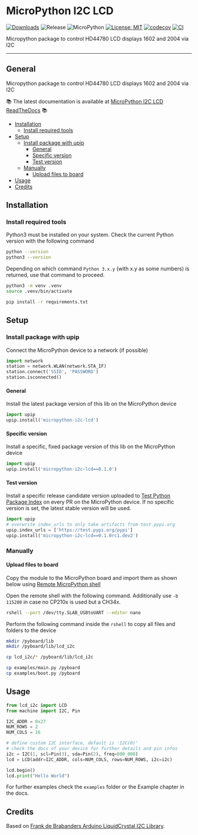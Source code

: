 # MicroPython I2C LCD

[![Downloads](https://pepy.tech/badge/micropython-i2c-lcd)](https://pepy.tech/project/micropython-i2c-lcd)
![Release](https://img.shields.io/github/v/release/brainelectronics/micropython-i2c-lcd?include_prereleases&color=success)
![MicroPython](https://img.shields.io/badge/micropython-Ok-green.svg)
[![License: MIT](https://img.shields.io/badge/License-MIT-yellow.svg)](https://opensource.org/licenses/MIT)
[![codecov](https://codecov.io/github/brainelectronics/micropython-i2c-lcd/branch/main/graph/badge.svg)](https://app.codecov.io/github/brainelectronics/micropython-i2c-lcd)
[![CI](https://github.com/brainelectronics/micropython-i2c-lcd/actions/workflows/release.yml/badge.svg)](https://github.com/brainelectronics/micropython-i2c-lcd/actions/workflows/release.yml)

Micropython package to control HD44780 LCD displays 1602 and 2004 via I2C

---------------

## General

Micropython package to control HD44780 LCD displays 1602 and 2004 via I2C

📚 The latest documentation is available at
[MicroPython I2C LCD ReadTheDocs][ref-rtd-micropython-i2c-lcd] 📚

<!-- MarkdownTOC -->

- [Installation](#installation)
	- [Install required tools](#install-required-tools)
- [Setup](#setup)
	- [Install package with upip](#install-package-with-upip)
		- [General](#general)
		- [Specific version](#specific-version)
		- [Test version](#test-version)
	- [Manually](#manually)
		- [Upload files to board](#upload-files-to-board)
- [Usage](#usage)
- [Credits](#credits)

<!-- /MarkdownTOC -->

## Installation

### Install required tools

Python3 must be installed on your system. Check the current Python version
with the following command

```bash
python --version
python3 --version
```

Depending on which command `Python 3.x.y` (with x.y as some numbers) is
returned, use that command to proceed.

```bash
python3 -m venv .venv
source .venv/bin/activate

pip install -r requirements.txt
```

## Setup

### Install package with upip

Connect the MicroPython device to a network (if possible)

```python
import network
station = network.WLAN(network.STA_IF)
station.connect('SSID', 'PASSWORD')
station.isconnected()
```

#### General

Install the latest package version of this lib on the MicroPython device

```python
import upip
upip.install('micropython-i2c-lcd')
```

#### Specific version

Install a specific, fixed package version of this lib on the MicroPython device

```python
import upip
upip.install('micropython-i2c-lcd==0.1.0')
```

#### Test version

Install a specific release candidate version uploaded to
[Test Python Package Index](https://test.pypi.org/) on every PR on the
MicroPython device. If no specific version is set, the latest stable version
will be used.

```python
import upip
# overwrite index_urls to only take artifacts from test.pypi.org
upip.index_urls = ['https://test.pypi.org/pypi']
upip.install('micropython-i2c-lcd==0.1.0rc1.dev2')
```

### Manually

#### Upload files to board

Copy the module to the MicroPython board and import them as shown below
using [Remote MicroPython shell][ref-remote-upy-shell]

Open the remote shell with the following command. Additionally use `-b 115200`
in case no CP210x is used but a CH34x.

```bash
rshell --port /dev/tty.SLAB_USBtoUART --editor nano
```

Perform the following command inside the `rshell` to copy all files and
folders to the device

```bash
mkdir /pyboard/lib
mkdir /pyboard/lib/lcd_i2c

cp lcd_i2c/* /pyboard/lib/lcd_i2c

cp examples/main.py /pyboard
cp examples/boot.py /pyboard
```

## Usage

```python
from lcd_i2c import LCD
from machine import I2C, Pin

I2C_ADDR = 0x27
NUM_ROWS = 2
NUM_COLS = 16

# define custom I2C interface, default is 'I2C(0)'
# check the docs of your device for further details and pin infos
i2c = I2C(1, scl=Pin(3), sda=Pin(2), freq=800_000)
lcd = LCD(addr=I2C_ADDR, cols=NUM_COLS, rows=NUM_ROWS, i2c=i2c)

lcd.begin()
lcd.print("Hello World")
```

For further examples check the `examples` folder or the Example chapter in the
docs.

## Credits

Based on [Frank de Brabanders Arduino LiquidCrystal I2C Library][ref-arduino-lcd-i2c-library].

<!-- Links -->
[ref-rtd-micropython-i2c-lcd]: https://micropython-i2c-lcd.readthedocs.io/en/latest/
[ref-remote-upy-shell]: https://github.com/dhylands/rshell
[ref-arduino-lcd-i2c-library]: https://github.com/fdebrabander/Arduino-LiquidCrystal-I2C-library
[ref-test-pypi]: https://test.pypi.org/
[ref-pypi]: https://pypi.org/

